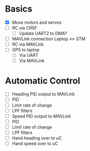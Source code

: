 # Basics
- [x] Move motors and servos
- [ ] RC via CRSF
    - [ ] Update UART2 to DMA?
- [ ] MAVLink connection Laptop <-> STM
- [ ] RC via MAVLink
- [ ] GPS to laptop
    - [ ] Via UART
    - [ ] Via MAVLink 

# Automatic Control
- [ ] Heading PID output to MAVLink
- [ ] PID 
- [ ] Limit rate of change
- [ ] LPF filters 
- [ ] Speed PID output to MAVLink
- [ ] PID 
- [ ] Limit rate of change
- [ ] LPF filters
- [ ] Hand heading over to uC
- [ ] Hand speed over to uC
